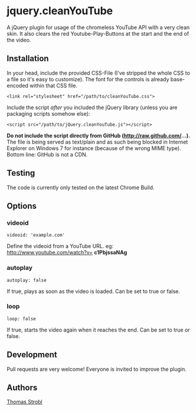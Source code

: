# jquery.cleanYouTube

A jQuery plugin for usage of the chromeless YouTube API with a very clean skin. It also clears the red Youtube-Play-Buttons at the start and the end of the video.

## Installation

In your head, include the provided CSS-File (I've stripped the whole CSS to a file so it's easy to customize). The font for the controls is already base-encoded within that CSS file.

    <link rel="stylesheet" href="/path/to/cleanYouTube.css">

Include the script *after* you included the jQuery library (unless you are packaging scripts somehow else):

    <script src="/path/to/jQuery.cleanYouTube.js"></script>

**Do not include the script directly from GitHub (http://raw.github.com/...).** The file is being served as text/plain and as such being blocked
in Internet Explorer on Windows 7 for instance (because of the wrong MIME type). Bottom line: GitHub is not a CDN.

## Testing

The code is currently only tested on the latest Chrome Build.

## Options

### videoid

    videoid: 'example.com'

Define the videoid from a YouTube URL. eg: http://www.youtube.com/watch?v= **c1PbjssaNAg**

### autoplay

    autoplay: false

If true, plays as soon as the video is loaded. Can be set to true or false.

### loop

    loop: false

If true, starts the video again when it reaches the end. Can be set to true or false.

## Development

Pull requests are very welcome! Everyone is invited to improve the plugin.

## Authors

[Thomas Strobl](https://github.com/tom2strobl)
